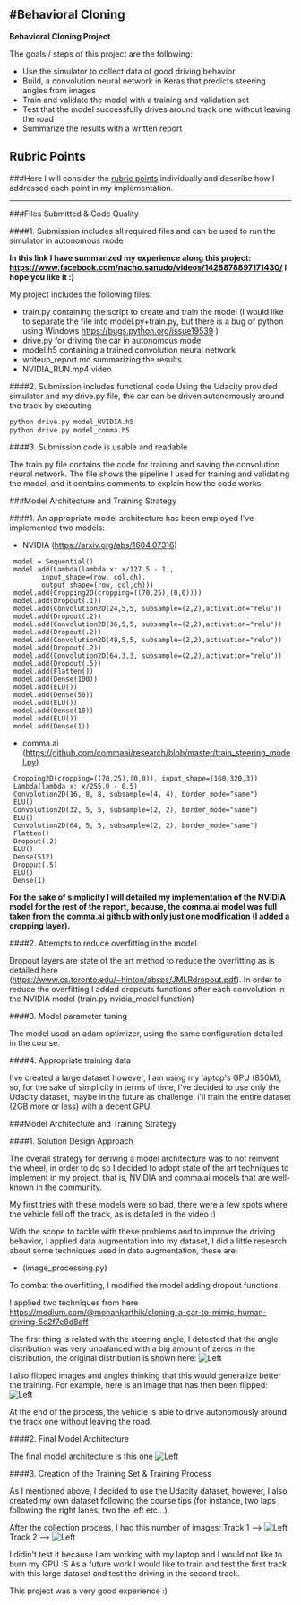 #**Behavioral Cloning** 
---

**Behavioral Cloning Project**

The goals / steps of this project are the following:
* Use the simulator to collect data of good driving behavior
* Build, a convolution neural network in Keras that predicts steering angles from images
* Train and validate the model with a training and validation set
* Test that the model successfully drives around track one without leaving the road
* Summarize the results with a written report


[//]: # (Image References)

[image_distribution]: ./images/figure_distribution.png "Steering distribution"
[imageNVIDIA]: ./images/nvidia_architecture.PNG "NVIDIA architecture" 	
[imageFlipped]: ./images/flip.PNG "Flipped image" 	
[track_1]: ./images/data_1.PNG "Track 1" 	
[track_2]: ./images/data_2.PNG "Track 2" 	

## Rubric Points
###Here I will consider the [rubric points](https://review.udacity.com/#!/rubrics/432/view) individually and describe how I addressed each point in my implementation.  

---
###Files Submitted & Code Quality

####1. Submission includes all required files and can be used to run the simulator in autonomous mode

**In this link I have summarized my experience along this project: https://www.facebook.com/nacho.sanudo/videos/1428878897171430/
I hope you like it :)**

My project includes the following files:
* train.py containing the script to create and train the model (I would like to separate the file into model.py+train.py, but there is a bug of python using Windows https://bugs.python.org/issue19539 )
* drive.py for driving the car in autonomous mode
* model.h5 containing a trained convolution neural network 
* writeup_report.md summarizing the results
* NVIDIA_RUN.mp4 video


####2. Submission includes functional code
Using the Udacity provided simulator and my drive.py file, the car can be driven autonomously around the track by executing 
```sh
python drive.py model_NVIDIA.h5
python drive.py model_comma.h5
```

####3. Submission code is usable and readable

The train.py file contains the code for training and saving the convolution neural network. The file shows the pipeline I used for training and validating the model, and it contains comments to explain how the code works.

###Model Architecture and Training Strategy

####1. An appropriate model architecture has been employed
I've implemented two models:

- NVIDIA (https://arxiv.org/abs/1604.07316)
```
 model = Sequential()
 model.add(Lambda(lambda x: x/127.5 - 1.,
        input_shape=(row, col,ch),
        output_shape=(row, col,ch)))
 model.add(Cropping2D(cropping=((70,25),(0,0))))
 model.add(Dropout(.1))
 model.add(Convolution2D(24,5,5, subsample=(2,2),activation="relu"))
 model.add(Dropout(.2))
 model.add(Convolution2D(36,5,5, subsample=(2,2),activation="relu"))
 model.add(Dropout(.2))
 model.add(Convolution2D(48,5,5, subsample=(2,2),activation="relu"))
 model.add(Dropout(.2))
 model.add(Convolution2D(64,3,3, subsample=(2,2),activation="relu"))
 model.add(Dropout(.5))
 model.add(Flatten())
 model.add(Dense(100))
 model.add(ELU())
 model.add(Dense(50))
 model.add(ELU())
 model.add(Dense(10))
 model.add(ELU())
 model.add(Dense(1))
```
- comma.ai (https://github.com/commaai/research/blob/master/train_steering_model.py)
```
 Cropping2D(cropping=((70,25),(0,0)), input_shape=(160,320,3))
 Lambda(lambda x: x/255.0 - 0.5)
 Convolution2D(16, 8, 8, subsample=(4, 4), border_mode="same")
 ELU()
 Convolution2D(32, 5, 5, subsample=(2, 2), border_mode="same")
 ELU()
 Convolution2D(64, 5, 5, subsample=(2, 2), border_mode="same")
 Flatten()
 Dropout(.2)
 ELU()
 Dense(512)
 Dropout(.5)
 ELU()
 Dense(1)
```
**For the sake of simplicity I will detailed my implementation of the NVIDIA model for the rest of the report, because, the comma.ai model was full taken from the comma.ai github with only just one modification (I added a cropping layer).**

####2. Attempts to reduce overfitting in the model

Dropout layers are state of the art method to reduce the overfitting as is detailed here (https://www.cs.toronto.edu/~hinton/absps/JMLRdropout.pdf). In order to reduce the overfitting I added dropouts functions after each convolution in the NVIDIA model (train.py nvidia_model function)

####3. Model parameter tuning

The model used an adam optimizer, using the same configuration detailed in the course.

####4. Appropriate training data

I've created a large dataset however, I am using my laptop's GPU (850M), so, for the sake of simplicity in terms of time, I've decided to use only the Udacity dataset, maybe in the future as challenge, i'll train the entire dataset (2GB more or less) with a decent GPU.

###Model Architecture and Training Strategy

####1. Solution Design Approach

The overall strategy for deriving a model architecture was to not reinvent the wheel, in order to do so I decided to adopt state of the art techniques to implement in my project, that is, NVIDIA and comma.ai models that are well-known in the community. 

My first tries with these models were so bad, there were a few spots where the vehicle fell off the track, as is detailed in the video :)

With the scope to tackle with these problems and to improve the driving behavior, I applied data augmentation into my dataset, I did a little research about some techniques used in data augmentation, these are: 

- (image_processing.py)

To combat the overfitting, I modified the model adding dropout functions.

I applied two techniques from here https://medium.com/@mohankarthik/cloning-a-car-to-mimic-human-driving-5c2f7e8d8aff

The first thing is related with the steering angle, I detected that the angle distribution was very unbalanced with a big amount of zeros in the distribution, the original distribution is shown here: ![Left][image_distribution]

I also flipped images and angles thinking that this would generalize better the training. For example, here is an image that has then been flipped: ![Left][imageFlipped]

At the end of the process, the vehicle is able to drive autonomously around the track one without leaving the road.

####2. Final Model Architecture

The final model architecture is this one ![Left][imageNVIDIA]

####3. Creation of the Training Set & Training Process

As I mentioned above, I decided to use the Udacity dataset, however, I also created my own dataset following the course tips (for instance, two laps following the right lanes, two the left etc...).

After the collection process, I had this number of images:
Track 1 --> ![Left][track_1]
Track 2 --> ![Left][track_2]

I didin't test it because I am working with my laptop and I would not like to burn my GPU :S
As a future work I would like to train and test the first track with this large dataset and test the driving in the second track. 

This project was a very good experience :)

